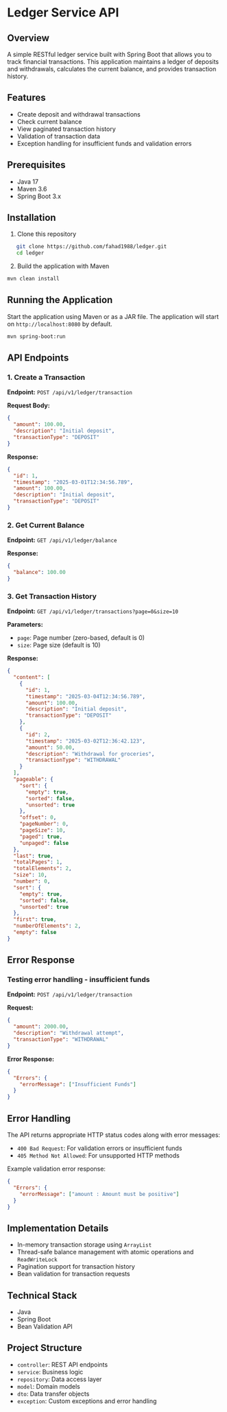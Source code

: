# Ledger Service API

## Overview
A simple RESTful ledger service built with Spring Boot that allows you to track financial transactions. This application maintains a ledger of deposits and withdrawals, calculates the current balance, and provides transaction history.

## Features
- Create deposit and withdrawal transactions
- Check current balance
- View paginated transaction history
- Validation of transaction data
- Exception handling for insufficient funds and validation errors

## Prerequisites
- Java 17
- Maven 3.6
- Spring Boot 3.x

## Installation

1. Clone this repository
```bash
   git clone https://github.com/fahad1988/ledger.git
   cd ledger
```
2. Build the application with Maven
```bash
mvn clean install
```

## Running the Application

Start the application using Maven or as a JAR file. The application will start on `http://localhost:8080` by default.
```bash
mvn spring-boot:run
```

## API Endpoints

### 1. Create a Transaction

**Endpoint:** `POST /api/v1/ledger/transaction`

**Request Body:**
```json
{
  "amount": 100.00,
  "description": "Initial deposit",
  "transactionType": "DEPOSIT"
}
```

**Response:**
```json
{
  "id": 1,
  "timestamp": "2025-03-01T12:34:56.789",
  "amount": 100.00,
  "description": "Initial deposit",
  "transactionType": "DEPOSIT"
}
```

### 2. Get Current Balance

**Endpoint:** `GET /api/v1/ledger/balance`

**Response:**
```json
{
  "balance": 100.00
}
```

### 3. Get Transaction History

**Endpoint:** `GET /api/v1/ledger/transactions?page=0&size=10`

**Parameters:**
- `page`: Page number (zero-based, default is 0)
- `size`: Page size (default is 10)

**Response:**
```json
{
  "content": [
    {
      "id": 1,
      "timestamp": "2025-03-04T12:34:56.789",
      "amount": 100.00,
      "description": "Initial deposit",
      "transactionType": "DEPOSIT"
    },
    {
      "id": 2,
      "timestamp": "2025-03-02T12:36:42.123",
      "amount": 50.00,
      "description": "Withdrawal for groceries",
      "transactionType": "WITHDRAWAL"
    }
  ],
  "pageable": {
    "sort": {
      "empty": true,
      "sorted": false,
      "unsorted": true
    },
    "offset": 0,
    "pageNumber": 0,
    "pageSize": 10,
    "paged": true,
    "unpaged": false
  },
  "last": true,
  "totalPages": 1,
  "totalElements": 2,
  "size": 10,
  "number": 0,
  "sort": {
    "empty": true,
    "sorted": false,
    "unsorted": true
  },
  "first": true,
  "numberOfElements": 2,
  "empty": false
}
```

## Error Response

### Testing error handling - insufficient funds

**Endpoint:** `POST /api/v1/ledger/transaction`

**Request:**
```json
{
  "amount": 2000.00,
  "description": "Withdrawal attempt",
  "transactionType": "WITHDRAWAL"
}
```

**Error Response:**
```json
{
  "Errors": {
    "errorMessage": ["Insufficient Funds"]
  }
}
```

## Error Handling

The API returns appropriate HTTP status codes along with error messages:

- `400 Bad Request`: For validation errors or insufficient funds
- `405 Method Not Allowed`: For unsupported HTTP methods

Example validation error response:

```json
{
  "Errors": {
    "errorMessage": ["amount : Amount must be positive"]
  }
}
```

## Implementation Details

- In-memory transaction storage using `ArrayList`
- Thread-safe balance management with atomic operations and `ReadWriteLock`
- Pagination support for transaction history
- Bean validation for transaction requests

## Technical Stack

- Java
- Spring Boot
- Bean Validation API

## Project Structure

- `controller`: REST API endpoints
- `service`: Business logic
- `repository`: Data access layer
- `model`: Domain models
- `dto`: Data transfer objects
- `exception`: Custom exceptions and error handling
